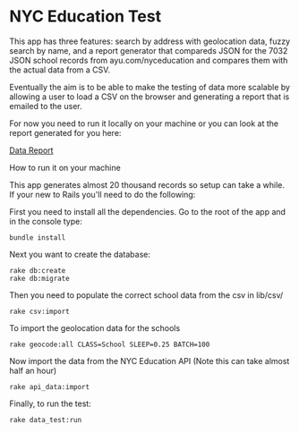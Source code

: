 NYC Education Test
======

This app has three features: search by address with geolocation data, fuzzy
search by name, and a report generator that compareds JSON for the 7032 JSON school records from ayu.com/nyceducation and compares them with the actual data from a CSV.

Eventually the aim is to be able to make the testing of data more scalable by allowing a user to load a CSV on the browser and generating a report that is emailed to the user. 

For now you need to run it locally on your machine or you can look at the report generated for you here:

[Data Report](report.md)

How to run it on your machine

This app generates almost 20 thousand records so setup can take a while. If your
new to Rails you'll need to do the following:

First you need to install all the dependencies. Go to the root of the app and in the console type:

```console
bundle install
```

Next you want to create the database:

```console
rake db:create
rake db:migrate
```

Then you need to populate the correct school data from the csv in lib/csv/

```console
rake csv:import
```

To import the geolocation data for the schools

```console
rake geocode:all CLASS=School SLEEP=0.25 BATCH=100
```

Now import the data from the NYC Education API (Note this can take almost half an hour)

```console
rake api_data:import
```

Finally, to run the test:

```console
rake data_test:run
```
